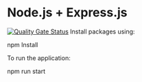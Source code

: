 # Node.js + Express.js 
[![Quality Gate Status](https://sonarcloud.io/api/project_badges/measure?project=Sanjay-Ramesh_SKeep-Backend&metric=alert_status)](https://sonarcloud.io/summary/new_code?id=Sanjay-Ramesh_SKeep-Backend)
Install packages using:

npm Install

To run the application:

npm run start


